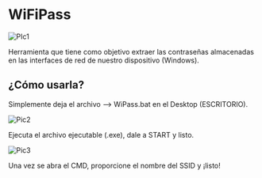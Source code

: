 # WiFiPass

![PIc1](https://user-images.githubusercontent.com/92258683/171995016-0b550a2d-d133-4bdd-a6dd-a44b1530edfb.png)


Herramienta que tiene como objetivo extraer las contraseñas almacenadas en las interfaces de red de nuestro dispositivo (Windows).

## ¿Cómo usarla?

Simplemente deja el archivo --> WiPass.bat en el Desktop (ESCRITORIO).

![Pic2](https://user-images.githubusercontent.com/92258683/171995042-5a58ceaa-d4bd-42e1-a967-dbc521c2a021.png)


Ejecuta el archivo ejecutable (.exe), dale a START y listo.

![Pic3](https://user-images.githubusercontent.com/92258683/171995046-f254a11f-1712-4421-aee7-838af7165de1.png)


Una vez se abra el CMD, proporcione el nombre del SSID y ¡listo!

